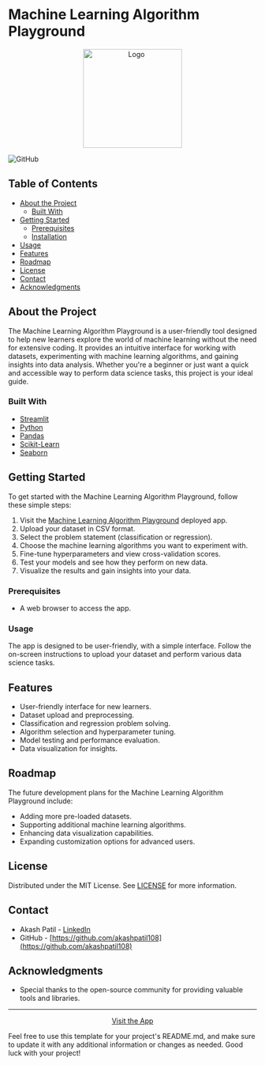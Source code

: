 # Machine Learning Algorithm Playground

<div align="center">
  <img src="https://your-image-url.com/your-logo.png" alt="Logo" width="200">
</div>

![GitHub]([https://img.shields.io/github/license/YourGitHubUsername/YourRepositoryName](https://github.com/akashpatil108/Machine-Learning-Algorithm-Playground.git))

## Table of Contents

- [About the Project](#about-the-project)
  - [Built With](#built-with)
- [Getting Started](#getting-started)
  - [Prerequisites](#prerequisites)
  - [Installation](#installation)
- [Usage](#usage)
- [Features](#features)
- [Roadmap](#roadmap)
- [License](#license)
- [Contact](#contact)
- [Acknowledgments](#acknowledgments)

## About the Project

The Machine Learning Algorithm Playground is a user-friendly tool designed to help new learners explore the world of machine learning without the need for extensive coding. It provides an intuitive interface for working with datasets, experimenting with machine learning algorithms, and gaining insights into data analysis. Whether you're a beginner or just want a quick and accessible way to perform data science tasks, this project is your ideal guide.

### Built With

- [Streamlit](https://streamlit.io/)
- [Python](https://www.python.org/)
- [Pandas](https://pandas.pydata.org/)
- [Scikit-Learn](https://scikit-learn.org/stable/)
- [Seaborn](https://seaborn.pydata.org/)

## Getting Started

To get started with the Machine Learning Algorithm Playground, follow these simple steps:

1. Visit the [Machine Learning Algorithm Playground](https://machine-learning-algorithm-playground-akash-patil.streamlit.app/) deployed app.
2. Upload your dataset in CSV format.
3. Select the problem statement (classification or regression).
4. Choose the machine learning algorithms you want to experiment with.
5. Fine-tune hyperparameters and view cross-validation scores.
6. Test your models and see how they perform on new data.
7. Visualize the results and gain insights into your data.

### Prerequisites

- A web browser to access the app.

### Usage

The app is designed to be user-friendly, with a simple interface. Follow the on-screen instructions to upload your dataset and perform various data science tasks.

## Features

- User-friendly interface for new learners.
- Dataset upload and preprocessing.
- Classification and regression problem solving.
- Algorithm selection and hyperparameter tuning.
- Model testing and performance evaluation.
- Data visualization for insights.

## Roadmap

The future development plans for the Machine Learning Algorithm Playground include:

- Adding more pre-loaded datasets.
- Supporting additional machine learning algorithms.
- Enhancing data visualization capabilities.
- Expanding customization options for advanced users.


## License

Distributed under the MIT License. See [LICENSE](LICENSE) for more information.

## Contact

- Akash Patil - [LinkedIn](https://www.linkedin.com/in/akash-patil-985a7a179/)
- GitHub - [https://github.com/akashpatil108](https://github.com/akashpatil108)

## Acknowledgments

- Special thanks to the open-source community for providing valuable tools and libraries.

---

<div align="center">
  <a href="https://machine-learning-algorithm-playground-akash-patil.streamlit.app/">Visit the App</a>
</div>

Feel free to use this template for your project's README.md, and make sure to update it with any additional information or changes as needed. Good luck with your project!
